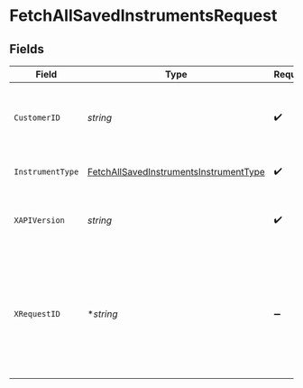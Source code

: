 # FetchAllSavedInstrumentsRequest


## Fields

| Field                                                                                                                      | Type                                                                                                                       | Required                                                                                                                   | Description                                                                                                                |
| -------------------------------------------------------------------------------------------------------------------------- | -------------------------------------------------------------------------------------------------------------------------- | -------------------------------------------------------------------------------------------------------------------------- | -------------------------------------------------------------------------------------------------------------------------- |
| `CustomerID`                                                                                                               | *string*                                                                                                                   | :heavy_check_mark:                                                                                                         | The customer_id for which all the saved cards are queried                                                                  |
| `InstrumentType`                                                                                                           | [FetchAllSavedInstrumentsInstrumentType](../../models/operations/fetchallsavedinstrumentsinstrumenttype.md)                | :heavy_check_mark:                                                                                                         | type to instrument to query                                                                                                |
| `XAPIVersion`                                                                                                              | *string*                                                                                                                   | :heavy_check_mark:                                                                                                         | API version to be used. Format is in YYYY-MM-DD                                                                            |
| `XRequestID`                                                                                                               | **string*                                                                                                                  | :heavy_minus_sign:                                                                                                         | Request id for the API call. Can be used to resolve tech issues. Communicate this in your tech related queries to cashfree |